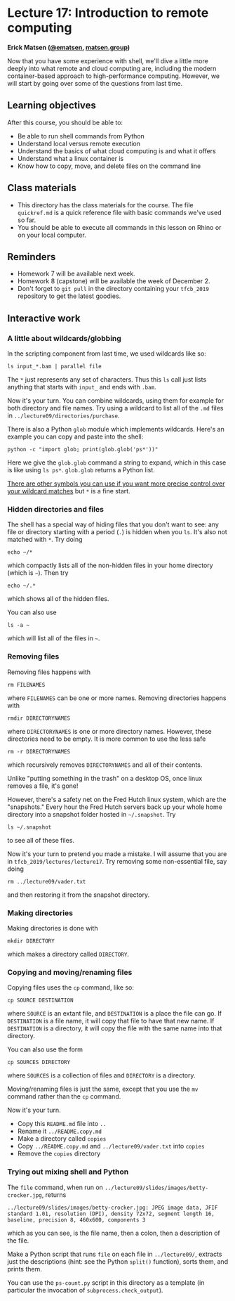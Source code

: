 # Lecture 17: Introduction to remote computing

**Erick Matsen ([@ematsen](https://twitter.com/ematsen), [matsen.group](http://matsen.group))**

Now that you have some experience with shell, we'll dive a little more deeply into what remote and cloud computing are, including the modern container-based approach to high-performance computing.
However, we will start by going over some of the questions from last time.

## Learning objectives

After this course, you should be able to:

- Be able to run shell commands from Python
- Understand local versus remote execution
- Understand the basics of what cloud computing is and what it offers
- Understand what a linux container is
- Know how to copy, move, and delete files on the command line

## Class materials

- This directory has the class materials for the course. The file `quickref.md` is a quick reference file with basic commands we've used so far.
- You should be able to execute all commands in this lesson on Rhino or on your local computer.

## Reminders

- Homework 7 will be available next week.
- Homework 8 (capstone) will be available the week of December 2.
- Don't forget to `git pull` in the directory containing your `tfcb_2019` repository to get the latest goodies.


## Interactive work

### A little about wildcards/globbing

In the scripting component from last time, we used wildcards like so:

    ls input_*.bam | parallel file

The `*` just represents any set of characters.
Thus this `ls` call just lists anything that starts with `input_` and ends with `.bam`.

Now it's your turn.
You can combine wildcards, using them for example for both directory and file names.
Try using a wildcard to list all of the `.md` files in `../lecture09/directories/purchase`.

There is also a Python `glob` module which implements wildcards.
Here's an example you can copy and paste into the shell:

    python -c "import glob; print(glob.glob('ps*'))"

Here we give the `glob.glob` command a string to expand, which in this case is like using `ls ps*`.
`glob.glob` returns a Python list.

[There are other symbols you can use if you want more precise control over your wildcard matches](http://www.linfo.org/wildcard.html) but `*` is a fine start.


### Hidden directories and files

The shell has a special way of hiding files that you don't want to see: any file or directory starting with a period (`.`) is hidden when you `ls`.
It's also not matched with `*`.
Try doing

    echo ~/*

which compactly lists all of the non-hidden files in your home directory (which is `~`).
Then try

    echo ~/.*

which shows all of the hidden files.

You can also use

    ls -a ~

which will list all of the files in `~`.


### Removing files

Removing files happens with

    rm FILENAMES

where `FILENAMES` can be one or more names.
Removing directories happens with

    rmdir DIRECTORYNAMES

where `DIRECTORYNAMES` is one or more directory names.
However, these directories need to be empty.
It is more common to use the less safe

    rm -r DIRECTORYNAMES

which recursively removes `DIRECTORYNAMES` and all of their contents.

Unlike "putting something in the trash" on a desktop OS, once linux removes a file, it's gone!

However, there's a safety net on the Fred Hutch linux system, which are the "snapshots."
Every hour the Fred Hutch servers back up your whole home directory into a snapshot folder hosted in `~/.snapshot`.
Try

    ls ~/.snapshot

to see all of these files.

Now it's your turn to pretend you made a mistake.
I will assume that you are in `tfcb_2019/lectures/lecture17`.
Try removing some non-essential file, say doing

    rm ../lecture09/vader.txt

and then restoring it from the snapshot directory.


### Making directories

Making directories is done with

    mkdir DIRECTORY

which makes a directory called `DIRECTORY`.


### Copying and moving/renaming files

Copying files uses the `cp` command, like so:

    cp SOURCE DESTINATION

where `SOURCE` is an extant file, and `DESTINATION` is a place the file can go.
If `DESTINATION` is a file name, it will copy that file to have that new name.
If `DESTINATION` is a directory, it will copy the file with the same name into that directory.

You can also use the form

    cp SOURCES DIRECTORY

where `SOURCES` is a collection of files and `DIRECTORY` is a directory.

Moving/renaming files is just the same, except that you use the `mv` command rather than the `cp` command.

Now it's your turn.

* Copy this `README.md` file into `..`
* Rename it `../README.copy.md`
* Make a directory called `copies`
* Copy `../README.copy.md` and `../lecture09/vader.txt` into `copies`
* Remove the `copies` directory


### Trying out mixing shell and Python

The `file` command, when run on `../lecture09/slides/images/betty-crocker.jpg`, returns

    ../lecture09/slides/images/betty-crocker.jpg: JPEG image data, JFIF standard 1.01, resolution (DPI), density 72x72, segment length 16, baseline, precision 8, 460x600, components 3

which as you can see, is the file name, then a colon, then a description of the file.

Make a Python script that runs `file` on each file in `../lecture09/`, extracts just the descriptions (hint: see the Python `split()` function), sorts them, and prints them.

You can use the `ps-count.py` script in this directory as a template (in particular the invocation of `subprocess.check_output`).
